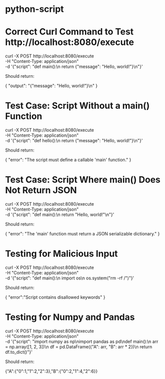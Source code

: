 # python-script

# Correct Curl Command to Test http://localhost:8080/execute 
curl -X POST http://localhost:8080/execute \
    -H "Content-Type: application/json" \
    -d '{"script": "def main():\n    return {\"message\": \"Hello, world!\"}\n"}'

Should return:

{
    "output": "{\"message\": \"Hello, world!\"}\n"
}



# Test Case: Script Without a main() Function
curl -X POST http://localhost:8080/execute \
    -H "Content-Type: application/json" \
    -d '{"script": "def hello():\n    return {\"message\": \"Hello, world!\"}\n"}'

Should return:

{
    "error": "The script must define a callable 'main' function."
}



# Test Case: Script Where main() Does Not Return JSON
curl -X POST http://localhost:8080/execute \
    -H "Content-Type: application/json" \
    -d '{"script": "def main():\n    return \"Hello, world!\"\n"}'

Should return:

{
    "error": "The 'main' function must return a JSON serializable dictionary."
}



# Testing for Malicious Input
curl -X POST http://localhost:8080/execute \
    -H "Content-Type: application/json" \
    -d '{"script": "def main():\n    import os\n    os.system(\"rm -rf /\")"}'

Should return:

{
    "error":"Script contains disallowed keywords"
}



# Testing for Numpy and Pandas
curl -X POST http://localhost:8080/execute \
    -H "Content-Type: application/json" \
    -d '{"script": "import numpy as np\nimport pandas as pd\ndef main():\n    arr = np.array([1, 2, 3])\n    df = pd.DataFrame({\"A\": arr, \"B\": arr * 2})\n    return df.to_dict()"}'

Should return:

{"A":{"0":1,"1":2,"2":3},"B":{"0":2,"1":4,"2":6}}